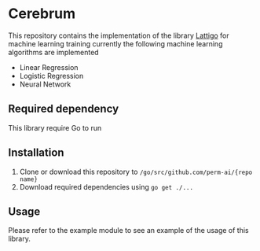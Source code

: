 # Cerebrum

This repository contains the implementation of the library [Lattigo](https://github.com/tuneinsight/lattigo) for machine learning training
currently the following machine learning algorithms are implemented

* Linear Regression
* Logistic Regression
* Neural Network

## Required dependency

This library require Go to run

## Installation

1. Clone or download this repository to ```/go/src/github.com/perm-ai/{repo name}```
1. Download required dependencies using ```go get ./...```

## Usage

Please refer to the example module to see an example of the usage of this library.
